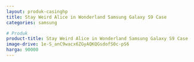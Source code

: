 ```yaml
---
layout: produk-casinghp
title: Stay Weird Alice in Wonderland Samsung Galaxy S9 Case
categories: samsung

# Produk
product-title: Stay Weird Alice in Wonderland Samsung Galaxy S9 Case
image-drive: 1e-S_anC9wacx6ZGyAQKQGsdofS0c-pS6
harga: 90000
---
```

